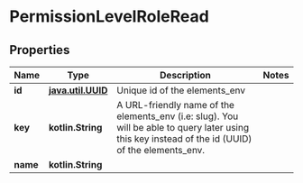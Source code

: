 
# PermissionLevelRoleRead

## Properties
Name | Type | Description | Notes
------------ | ------------- | ------------- | -------------
**id** | [**java.util.UUID**](java.util.UUID.md) | Unique id of the elements_env | 
**key** | **kotlin.String** | A URL-friendly name of the elements_env (i.e: slug). You will be able to query later using this key instead of the id (UUID) of the elements_env. | 
**name** | **kotlin.String** |  | 



